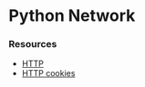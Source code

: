 # Python Network

### Resources
- [HTTP](https://intranet.alxswe.com/rltoken/rAon_EpQ6PGl8N0plySn4A)
- [HTTP cookies](https://intranet.alxswe.com/rltoken/MhVCl_0oviQldWPn5oX-NQ)


